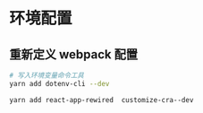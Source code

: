 # 环境配置

## 重新定义 webpack 配置

```bash
# 写入环境变量命令工具
yarn add dotenv-cli --dev

yarn add react-app-rewired  customize-cra--dev
```
